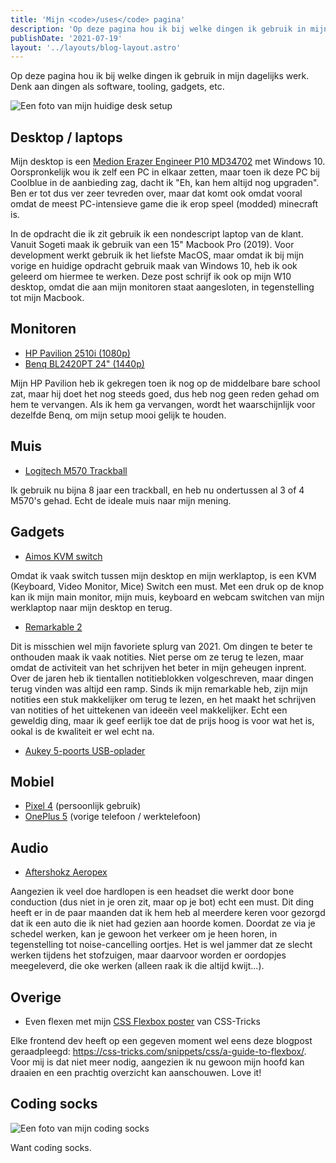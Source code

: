 ```yaml
---
title: 'Mijn <code>/uses</code> pagina'
description: 'Op deze pagina hou ik bij welke dingen ik gebruik in mijn dagelijks werk. Denk aan dingen als software, tooling, gadgets, etc.'
publishDate: '2021-07-19'
layout: '../layouts/blog-layout.astro'
---
```


Op deze pagina hou ik bij welke dingen ik gebruik in mijn dagelijks werk. Denk aan dingen als software, tooling, gadgets, etc.

![Een foto van mijn huidige desk setup](https://res.cloudinary.com/sandergnl/image/upload/c_scale,f_auto,w_1024/v1626701507/Desk-Setup_rfhu89.jpg)

## Desktop / laptops

Mijn desktop is een [Medion Erazer Engineer P10 MD34702](https://www.coolblue.nl/product/871184/medion-erazer-engineer-p10-md34702.html) met Windows 10. Oorspronkelijk wou ik zelf een PC in elkaar zetten, maar toen ik deze PC bij Coolblue in de aanbieding zag, dacht ik "Eh, kan hem altijd nog upgraden". Ben er tot dus ver zeer tevreden over, maar dat komt ook omdat vooral omdat de meest PC-intensieve game die ik erop speel (modded) minecraft is.

In de opdracht die ik zit gebruik ik een nondescript laptop van de klant. Vanuit Sogeti maak ik gebruik van een 15" Macbook Pro (2019). Voor development werkt gebruik ik het liefste MacOS, maar omdat ik bij mijn vorige en huidige opdracht gebruik maak van Windows 10, heb ik ook geleerd om hiermee te werken. Deze post schrijf ik ook op mijn W10 desktop, omdat die aan mijn monitoren staat aangesloten, in tegenstelling tot mijn Macbook.

## Monitoren

- [HP Pavilion 2510i (1080p)](https://support.hp.com/nl-nl/document/c02726956)
- [Benq BL2420PT 24" (1440p)](https://www.bol.com/nl/nl/p/benq-bl2420pt-qhd-ips-monitor-24-inch/9200000043452510)

Mijn HP Pavilion heb ik gekregen toen ik nog op de middelbare bare school zat, maar hij doet het nog steeds goed, dus heb nog geen reden gehad om hem te vervangen. Als ik hem ga vervangen, wordt het waarschijnlijk voor dezelfde Benq, om mijn setup mooi gelijk te houden.

## Muis

- [Logitech M570 Trackball](https://www.bol.com/nl/nl/p/logitech-m570-draadloze-trackball-muis/1003004011108923/)

Ik gebruik nu bijna 8 jaar een trackball, en heb nu ondertussen al 3 of 4 M570's gehad. Echt de ideale muis naar mijn mening.

## Gadgets

- [Aimos KVM switch](https://www.banggood.com/AIMOS-USB-HDMI-Switch-Box-Video-Switch-Display-4K-Splitter-KVM-Switch-for-2-PCs-Share-Switcher-Keyboard-Mouse-Printer-Plug-and-Play-p-1689208.html)

Omdat ik vaak switch tussen mijn desktop en mijn werklaptop, is een KVM (Keyboard, Video Monitor, Mice) Switch een must. Met een druk op de knop kan ik mijn main monitor, mijn muis, keyboard en webcam switchen van mijn werklaptop naar mijn desktop en terug.

- [Remarkable 2](https://remarkable.com/)

Dit is misschien wel mijn favoriete splurg van 2021. Om dingen te beter te onthouden maak ik vaak notities. Niet perse om ze terug te lezen, maar omdat de activiteit van het schrijven het beter in mijn geheugen inprent. Over de jaren heb ik tientallen notitieblokken volgeschreven, maar dingen terug vinden was altijd een ramp. Sinds ik mijn remarkable heb, zijn mijn notities een stuk makkelijker om terug te lezen, en het maakt het schrijven van notities of het uittekenen van ideeën veel makkelijker. Echt een geweldig ding, maar ik geef eerlijk toe dat de prijs hoog is voor wat het is, ookal is de kwaliteit er wel echt na.

- [Aukey 5-poorts USB-oplader](https://www.bol.com/nl/nl/p/aukey-pa-u33-5-poorts-50w-10a-usb-oplader-voor-iphone-android-smartphone-tablet-bluetooth-luidspreker-enz-zwart/9200000131043733/)

## Mobiel

- [Pixel 4](https://www.amazon.com/Pixel-Clearly-White-64GB-Unlocked/dp/B07YMM3P8V) (persoonlijk gebruik)
- [OnePlus 5](https://www.oneplus.com/nl/support/spec/oneplus-5) (vorige telefoon / werktelefoon)

## Audio

- [Aftershokz Aeropex](https://www.bol.com/nl/nl/p/aftershokz-aeropex-bone-conduction-oordopjes-met-bluetooth-zwart/9200000113337451/)

Aangezien ik veel doe hardlopen is een headset die werkt door bone conduction (dus niet in je oren zit, maar op je bot) echt een must. Dit ding heeft er in de paar maanden dat ik hem heb al meerdere keren voor gezorgd dat ik een auto die ik niet had gezien aan hoorde komen. Doordat ze via je schedel werken, kan je gewoon het verkeer om je heen horen, in tegenstelling tot noise-cancelling oortjes. Het is wel jammer dat ze slecht werken tijdens het stofzuigen, maar daarvoor worden er oordopjes meegeleverd, die oke werken (alleen raak ik die altijd kwijt...).

## Overige

- Even flexen met mijn [CSS Flexbox poster](https://css-tricks.com/product/css-flexbox-poster/) van CSS-Tricks

Elke frontend dev heeft op een gegeven moment wel eens deze blogpost geraadpleegd: https://css-tricks.com/snippets/css/a-guide-to-flexbox/. Voor mij is dat niet meer nodig, aangezien ik nu gewoon mijn hoofd kan draaien en een prachtig overzicht kan aanschouwen. Love it!

## Coding socks

![Een foto van mijn coding socks](https://res.cloudinary.com/sandergnl/image/upload/c_scale,f_auto,w_1024/v1626701509/Coding-Socks_at3bti.jpg)

Want coding socks.
